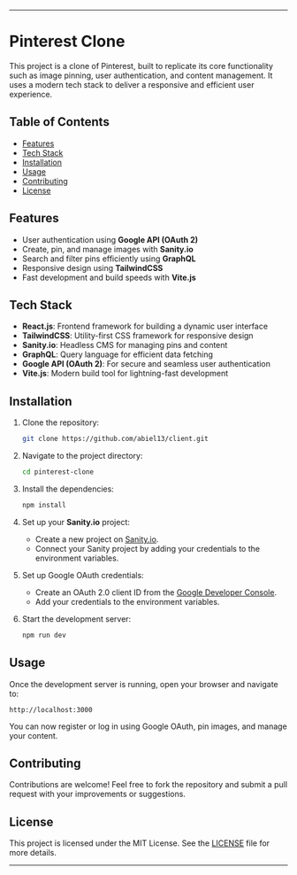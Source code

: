 
---

# Pinterest Clone

This project is a clone of Pinterest, built to replicate its core functionality such as image pinning, user authentication, and content management. It uses a modern tech stack to deliver a responsive and efficient user experience.

## Table of Contents
- [Features](#features)
- [Tech Stack](#tech-stack)
- [Installation](#installation)
- [Usage](#usage)
- [Contributing](#contributing)
- [License](#license)

## Features
- User authentication using **Google API (OAuth 2)**
- Create, pin, and manage images with **Sanity.io**
- Search and filter pins efficiently using **GraphQL**
- Responsive design using **TailwindCSS**
- Fast development and build speeds with **Vite.js**

## Tech Stack
- **React.js**: Frontend framework for building a dynamic user interface
- **TailwindCSS**: Utility-first CSS framework for responsive design
- **Sanity.io**: Headless CMS for managing pins and content
- **GraphQL**: Query language for efficient data fetching
- **Google API (OAuth 2)**: For secure and seamless user authentication
- **Vite.js**: Modern build tool for lightning-fast development

## Installation

1. Clone the repository:
   ```bash
   git clone https://github.com/abiel13/client.git
   ```
2. Navigate to the project directory:
   ```bash
   cd pinterest-clone
   ```
3. Install the dependencies:
   ```bash
   npm install
   ```
4. Set up your **Sanity.io** project:
   - Create a new project on [Sanity.io](https://www.sanity.io/).
   - Connect your Sanity project by adding your credentials to the environment variables.

5. Set up Google OAuth credentials:
   - Create an OAuth 2.0 client ID from the [Google Developer Console](https://console.developers.google.com/).
   - Add your credentials to the environment variables.

6. Start the development server:
   ```bash
   npm run dev
   ```

## Usage

Once the development server is running, open your browser and navigate to:
```
http://localhost:3000
```

You can now register or log in using Google OAuth, pin images, and manage your content.

## Contributing

Contributions are welcome! Feel free to fork the repository and submit a pull request with your improvements or suggestions.

## License

This project is licensed under the MIT License. See the [LICENSE](LICENSE) file for more details.

---

